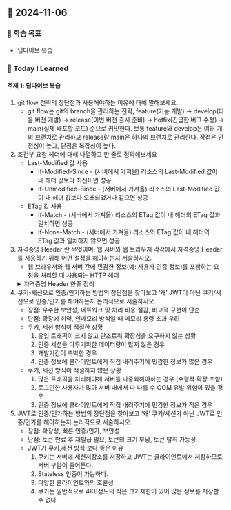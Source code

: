 ## 📆 2024-11-06

### 🔔 학습 목표
- 딥다이브 복습

### 🚀 Today I Learned
#### 주제 1: 딥다이브 복습
1. git flow 전략의 장단점과 사용해야하는 이유에 대해 말해보세요.
    * git flow는 git의 branch을 관리하는 전략, feature(기능 개발) → develop(다음 버전 개발) → release(이번 버전 출시 준비) → hotfix(긴급한 버그 수정) → main(실제 배포할 코드) 순으로 커밋한다. 보통 feature와 develop은 여러 개의 브랜치로 관리하고 release랑 main은 하나의 브랜치로 관리한다. 장점은 안정성이 높고, 단점은 복잡성이 높다.
2. 조건부 요청 헤더에 대해 나열하고 한 줄로 정의해보세요
    * Last-Modified 값 사용
        - If-Modified-Since - (서버에서 가져올) 리소스의 Last-Modified 값이 내 헤더 값보다 최신이면 성공.
        - If-Unmodified-Since - (서버에서 가져올) 리소스의 Last-Modified 값이 내 헤더 값보다 오래되었거나 같으면 성공
    * ETag 값 사용
        - If-Match - (서버에서 가져올) 리소스의 ETag 값이 내 헤더의 ETag 값과 일치하면 성공
        - If-None-Match - (서버에서 가져올) 리소스의 ETag 값이 내 헤더의 ETag 값과 일치하지 않으면 성공 
3. 자격증명 Header 란 무엇이며, 웹 서버와 웹 브라우저 각각에서 자격증명 Header 를 사용하기 위해 어떤 설정을 해야하는지 서술하시오.
    * 웹 브라우저와 웹 서버 간에 민감한 정보(예: 사용자 인증 정보)를 포함하는 요청을 처리할 때 사용되는 HTTP 헤더
    <details>
        <summary>자격증명 Header 한줄 정리</summary>
        - **Authorization**: 클라이언트가 서버로 인증 토큰 또는 자격 증명을 전송할 때 사용하는 헤더 (예: `Authorization: Bearer <token>`).
        - **WWW-Authenticate**: 서버가 클라이언트에게 인증 정보를 요청할 때 사용하는 헤더 (예: `WWW-Authenticate: Basic realm="Access to the site"`).
        - **Proxy-Authenticate**: 프록시 서버가 클라이언트에게 인증 정보를 요청할 때 사용하는 헤더 (예: `Proxy-Authenticate: Basic realm="Access to the proxy"`).
        - **Proxy-Authorization**: 클라이언트가 프록시 서버에 인증 정보를 전송할 때 사용하는 헤더 (예: `Proxy-Authorization: Basic <credentials>`).
        - **Set-Cookie**: 서버가 클라이언트에게 세션 정보를 쿠키로 저장하도록 지시할 때 사용하는 헤더 (예: `Set-Cookie: sessionId=abc123; HttpOnly`).
        - **Cookie**: 클라이언트가 서버에 저장된 쿠키를 포함해 요청할 때 사용하는 헤더 (예: `Cookie: sessionId=abc123`).
        - **Access-Control-Allow-Credentials**: 서버가 클라이언트의 자격 증명(쿠키, 인증 헤더 등)을 교차 출처 요청에 허용할지 여부를 지정하는 CORS 헤더 (예: `Access-Control-Allow-Credentials: true`).
        - **Access-Control-Allow-Headers**: 서버가 허용하는 HTTP 요청 헤더를 지정하는 CORS 헤더 (예: `Access-Control-Allow-Headers: Authorization`).
        - **Access-Control-Allow-Origin**: 서버가 교차 출처 요청을 허용하는 출처를 지정하는 CORS 헤더 (예: `Access-Control-Allow-Origin: https://example.com`).
        - **withCredentials**: 클라이언트가 교차 출처 요청에 자격 증명(쿠키, HTTP 인증 등)을 포함할지 설정하는 속성 (예: `xhr.withCredentials = true` 또는 `fetch('url', { credentials: 'include' })`).
        - **SameSite**: 쿠키가 동일 사이트에서만 전송되도록 설정하는 쿠키 속성으로, CSRF 방지를 위해 사용됨 (예: `Set-Cookie: sessionId=abc123; SameSite=Strict`).
        - **X-CSRF-Token**: 서버가 클라이언트에 CSRF 방지 토큰을 전달하고, 클라이언트는 요청에 이 토큰을 포함시켜 서버로 전송 (예: `X-CSRF-Token: <token>`).
        - **X-Frame-Options**: 자격 증명 관련 페이지가 다른 웹사이트의 프레임에 삽입되지 않도록 방지하는 보안 헤더 (예: `X-Frame-Options: DENY`).
    </details>
4. 쿠키-세션으로 인증/인가하는 방법의 장단점을 찾아보고 ‘왜’ JWT이 아닌 쿠키/세션으로 인증/인가를 해야하는지 논리적으로 서술하시오. 
    * 장점: 우수한 보안성, 네트워크 및 처리 비용 절감, 비교적 구현이 단순
    * 단점: 확장에 취약, 인메모리 방식일 때 메모리 용량 초과 우려
    * 쿠키, 세션 방식이 적절한 상황
        1. 유입 트래픽이 크지 않고 단조로워 확장성을 요구하지 않는 상황
        2. 인증 세션을 다루기위한 데이터량이 많지 않은 경우
        3. 개발기간이 촉박한 경우
        4. 인증 정보에 클라이언트에게 직접 내려주기에 민감한 정보가 많은 경우
    * 쿠키, 세션 방식이 적절하지 않은 상황
        1. 많은 트래픽을 처리해야해 서버를 다중화해야하는 경우 (수평적 확장 포함)
        2. 로그인한 사용자가 많아 서버 내에서 다 다룰 수 OOM 유발 위험이 있을 경우
        3. 인증 정보에 클라이언트에게 직접 내려주기에 민감한 정보가 적은 경우
5.  JWT로 인증/인가하는 방법의 장단점을 찾아보고 ‘왜’ 쿠키/세션가 아닌 JWT로 인증/인가를 해야하는지 논리적으로 서술하시오. 
    * 장점: 확장성, 빠른 인증/인가, 보안성
    * 단점: 토큰 만료 후 재발급 필요, 토큰의 크기 부담, 토큰 탈취 가능성
    * JWT가 쿠키,세션 방식 보다 좋은 이유
        1. 쿠키는 서버에 세션저장소를 저장하고 JWT는 클라이언트에서 저장하므로 서버 부담이 줄어든다.
        2. Stateless 인증이 가능하다.
        3. 다양한 클라이언트와의 호환성
        4. 쿠키는 일반적으로 4KB정도의 작은 크기제한이 있어 많은 정보를 저장할 수 없다
